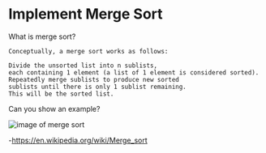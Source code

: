 # Implement Merge Sort

What is merge sort?
```
Conceptually, a merge sort works as follows:

Divide the unsorted list into n sublists, 
each containing 1 element (a list of 1 element is considered sorted).
Repeatedly merge sublists to produce new sorted
sublists until there is only 1 sublist remaining.
This will be the sorted list.
```

Can you show an example?

![image of merge sort](https://upload.wikimedia.org/wikipedia/commons/e/e6/Merge_sort_algorithm_diagram.svg)

-https://en.wikipedia.org/wiki/Merge_sort
